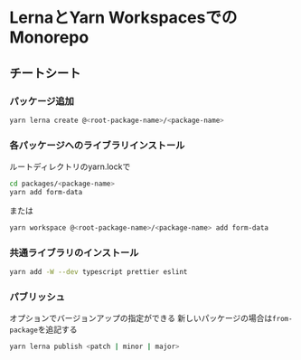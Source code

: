 # LernaとYarn WorkspacesでのMonorepo

## チートシート

### パッケージ追加

```sh
yarn lerna create @<root-package-name>/<package-name>
```

### 各パッケージへのライブラリインストール

ルートディレクトリのyarn.lockで

```sh
cd packages/<package-name>
yarn add form-data
```

または

```sh
yarn workspace @<root-package-name>/<package-name> add form-data
```

### 共通ライブラリのインストール

```sh
yarn add -W --dev typescript prettier eslint
```

### パブリッシュ

オプションでバージョンアップの指定ができる
新しいパッケージの場合は`from-package`を追記する

```sh
yarn lerna publish <patch | minor | major>
```
